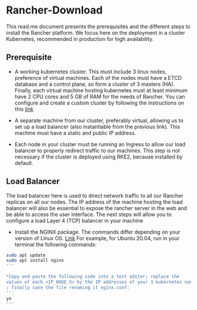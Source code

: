 # Rancher-Download
This read.me document presents the prerequisites and the different steps to install the Rancher platform. We focus here on the deployment in a cluster Kubernetes, recommended in production for high availability.

## Prerequisite
* A working kubernetes cluster. This must include 3 linux nodes,
preference of virtual machines. Each of the nodes must have a
ETCD database and a control plane, so form a cluster of 3
masters (HA). Finally, each virtual machine hosting kubernetes must at least
minimum have 2 CPU cores and 5 GB of RAM for the needs of
Rancher.
You can configure and create a custom cluster by following the
instructions on this [link](https://github.com/theocld/rke2-vagrant)

* A separate machine from our cluster, preferably virtual, allowing us
to set up a load balancer (also instantiable from the previous link). This machine must have a static and public IP address.

* Each node in your cluster must be running an Ingress to allow
our load balancer to properly redirect traffic to our machines.
This step is not necessary if the cluster is deployed using RKE2, because
installed by default.

## Load Balancer
The load balancer here is used to direct network traffic to all our Rancher replicas on all
our nodes. The IP address of the machine hosting the load balancer will also be
essential to expose the rancher server in the web and be able to access
the user interface. The next steps will allow you to configure a load
Layer 4 (TCP) balancer in your machine

* Install the NGINX package. The commands differ depending on your version of
Linux OS. [Link](https://www.nginx.com/resources/wiki/start/topics/tutorials/install/)
For example, for Ubuntu 20.04, run in your terminal the
following commands:
```bash
sudo apt update
sudo apt install nginx
'''

*Copy and paste the following code into a text editor; replace the
values of each <IP_NODE_X> by the IP addresses of your 3 kubernetes nodes
; finally save the file renaming it nginx.conf:
'''
yo
'''
